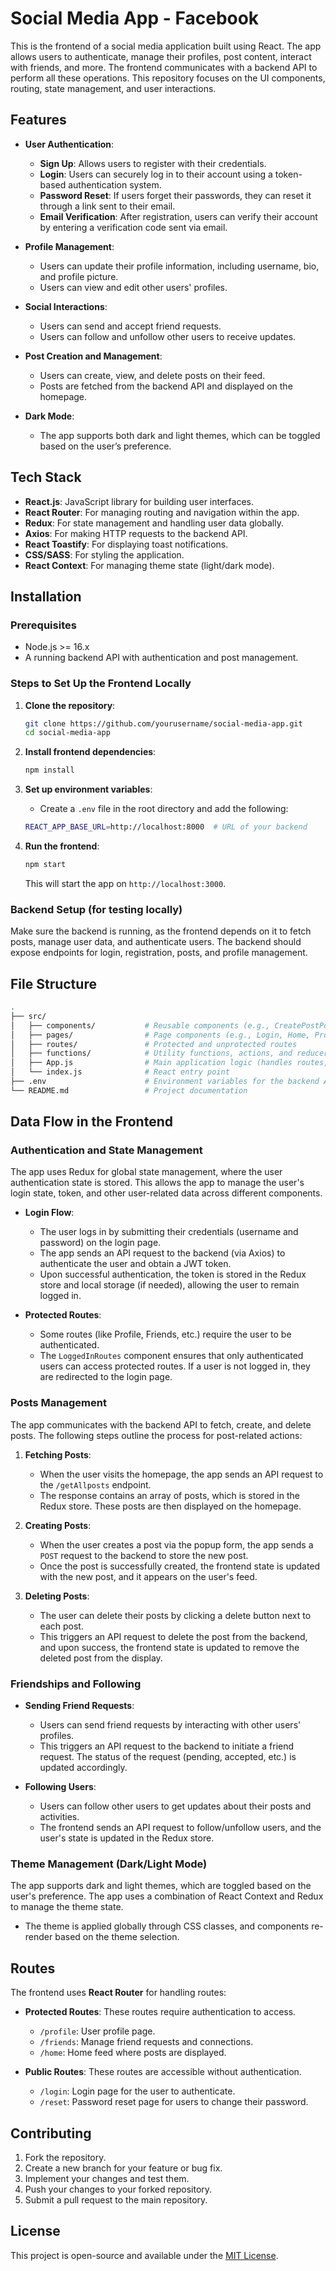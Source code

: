 # Social Media App - Facebook

This is the frontend of a social media application built using React. The app allows users to authenticate, manage their profiles, post content, interact with friends, and more. The frontend communicates with a backend API to perform all these operations. This repository focuses on the UI components, routing, state management, and user interactions.

## Features

- **User Authentication**:
  - **Sign Up**: Allows users to register with their credentials.
  - **Login**: Users can securely log in to their account using a token-based authentication system.
  - **Password Reset**: If users forget their passwords, they can reset it through a link sent to their email.
  - **Email Verification**: After registration, users can verify their account by entering a verification code sent via email.

- **Profile Management**:
  - Users can update their profile information, including username, bio, and profile picture.
  - Users can view and edit other users' profiles.
  
- **Social Interactions**:
  - Users can send and accept friend requests.
  - Users can follow and unfollow other users to receive updates.
  
- **Post Creation and Management**:
  - Users can create, view, and delete posts on their feed.
  - Posts are fetched from the backend API and displayed on the homepage.
  
- **Dark Mode**:
  - The app supports both dark and light themes, which can be toggled based on the user’s preference.

## Tech Stack

- **React.js**: JavaScript library for building user interfaces.
- **React Router**: For managing routing and navigation within the app.
- **Redux**: For state management and handling user data globally.
- **Axios**: For making HTTP requests to the backend API.
- **React Toastify**: For displaying toast notifications.
- **CSS/SASS**: For styling the application.
- **React Context**: For managing theme state (light/dark mode).

## Installation

### Prerequisites

- Node.js >= 16.x
- A running backend API with authentication and post management.

### Steps to Set Up the Frontend Locally

1. **Clone the repository**:
   ```bash
   git clone https://github.com/yourusername/social-media-app.git
   cd social-media-app
   ```

2. **Install frontend dependencies**:
   ```bash
   npm install
   ```

3. **Set up environment variables**:
   - Create a `.env` file in the root directory and add the following:
   ```bash
   REACT_APP_BASE_URL=http://localhost:8000  # URL of your backend
   ```

4. **Run the frontend**:
   ```bash
   npm start
   ```

   This will start the app on `http://localhost:3000`.

### Backend Setup (for testing locally)
Make sure the backend is running, as the frontend depends on it to fetch posts, manage user data, and authenticate users. The backend should expose endpoints for login, registration, posts, and profile management.

## File Structure

```bash
.
├── src/
│   ├── components/           # Reusable components (e.g., CreatePostPopup, Navbar)
│   ├── pages/                # Page components (e.g., Login, Home, Profile)
│   ├── routes/               # Protected and unprotected routes
│   ├── functions/            # Utility functions, actions, and reducers (e.g., Redux logic)
│   ├── App.js                # Main application logic (handles routes, state, and API calls)
│   └── index.js              # React entry point
├── .env                      # Environment variables for the backend API URL
└── README.md                 # Project documentation
```

## Data Flow in the Frontend

### Authentication and State Management

The app uses Redux for global state management, where the user authentication state is stored. This allows the app to manage the user's login state, token, and other user-related data across different components.

- **Login Flow**:
  - The user logs in by submitting their credentials (username and password) on the login page.
  - The app sends an API request to the backend (via Axios) to authenticate the user and obtain a JWT token.
  - Upon successful authentication, the token is stored in the Redux store and local storage (if needed), allowing the user to remain logged in.
  
- **Protected Routes**:
  - Some routes (like Profile, Friends, etc.) require the user to be authenticated.
  - The `LoggedInRoutes` component ensures that only authenticated users can access protected routes. If a user is not logged in, they are redirected to the login page.
  
### Posts Management

The app communicates with the backend API to fetch, create, and delete posts. The following steps outline the process for post-related actions:

1. **Fetching Posts**:
   - When the user visits the homepage, the app sends an API request to the `/getAllposts` endpoint.
   - The response contains an array of posts, which is stored in the Redux store. These posts are then displayed on the homepage.

2. **Creating Posts**:
   - When the user creates a post via the popup form, the app sends a `POST` request to the backend to store the new post.
   - Once the post is successfully created, the frontend state is updated with the new post, and it appears on the user's feed.

3. **Deleting Posts**:
   - The user can delete their posts by clicking a delete button next to each post.
   - This triggers an API request to delete the post from the backend, and upon success, the frontend state is updated to remove the deleted post from the display.

### Friendships and Following

- **Sending Friend Requests**:
  - Users can send friend requests by interacting with other users' profiles.
  - This triggers an API request to the backend to initiate a friend request. The status of the request (pending, accepted, etc.) is updated accordingly.

- **Following Users**:
  - Users can follow other users to get updates about their posts and activities.
  - The frontend sends an API request to follow/unfollow users, and the user's state is updated in the Redux store.

### Theme Management (Dark/Light Mode)

The app supports dark and light themes, which are toggled based on the user's preference. The app uses a combination of React Context and Redux to manage the theme state.

- The theme is applied globally through CSS classes, and components re-render based on the theme selection.
  
## Routes

The frontend uses **React Router** for handling routes:

- **Protected Routes**: These routes require authentication to access.
  - `/profile`: User profile page.
  - `/friends`: Manage friend requests and connections.
  - `/home`: Home feed where posts are displayed.
  
- **Public Routes**: These routes are accessible without authentication.
  - `/login`: Login page for the user to authenticate.
  - `/reset`: Password reset page for users to change their password.

## Contributing

1. Fork the repository.
2. Create a new branch for your feature or bug fix.
3. Implement your changes and test them.
4. Push your changes to your forked repository.
5. Submit a pull request to the main repository.

## License

This project is open-source and available under the [MIT License](LICENSE).
